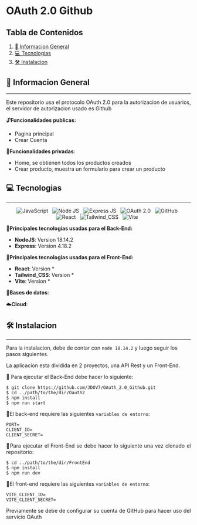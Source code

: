 # OAuth 2.0 Github

## Tabla de Contenidos

1. [🚀 Informacion General](#-informacion-general)
2. [💻 Tecnologias](#-tecnologias)
3. [🛠️ Instalacion](#%EF%B8%8F-instalacion)

## 🚀 Informacion General

---

<p align="justify">
Este repositorio usa el protocolo OAuth 2.0 para la autorizacion de usuarios, el servidor de autorizacion usado es Github
</p>

<div align="justify">

🔓**Funcionalidades publicas:**

- Pagina principal
- Crear Cuenta


🔐**Funcionalidades privadas**:

- Home, se obtienen todos los productos creados
- Crear producto, muestra un formulario para crear un producto

</div>

## 💻 Tecnologias

---

<div align="center">

<img src="https://img.shields.io/badge/JavaScript-323330?style=for-the-badge&logo=javascript&logoColor=F7DF1E" alt="JavaScript" />&nbsp;&nbsp;
<img src="https://img.shields.io/badge/Node%20js-339933?style=for-the-badge&logo=nodedotjs&logoColor=white" alt="Node JS" />&nbsp;&nbsp;
<img src="https://img.shields.io/badge/Express%20js-000000?style=for-the-badge&logo=express&logoColor=white" alt="Express JS" />&nbsp;&nbsp;
<img src="https://img.shields.io/badge/OAuth%202.0-badge?style=for-the-badge&logo=auth0&logoColor=%23EB5424&labelColor=black&color=black" alt="OAuth 2.0" />&nbsp;&nbsp;
<img src="https://img.shields.io/badge/GitHub-100000?style=for-the-badge&logo=github&logoColor=white" alt="GitHub" />&nbsp;&nbsp;
<img src="https://img.shields.io/badge/React-20232A?style=for-the-badge&logo=react&logoColor=61DAFB" alt="React" />&nbsp;&nbsp;
<img src="https://img.shields.io/badge/Tailwind_CSS-38B2AC?style=for-the-badge&logo=tailwind-css&logoColor=white" alt="Tailwind_CSS" />&nbsp;&nbsp;
<img src="https://img.shields.io/badge/Vite-B73BFE?style=for-the-badge&logo=vite&logoColor=FFD62E" alt="Vite" />&nbsp;&nbsp;

</div>

🧠**Principales tecnologias usadas para el Back-End:**

- **NodeJS**: Version 18.14.2
- **Express**: Version 4.18.2

🎨**Principales tecnologias usadas para el Front-End:**

- **React**: Version *
- **Tailwind_CSS**: Version *
- **Vite**: Version *

💾**Bases de datos**:

☁️**Cloud**:

## 🛠️ Instalacion

---

<p align="justify">

Para la instalacion, debe de contar con `node 18.14.2` y luego seguir los pasos siguientes.

La aplicacion esta dividida en 2 proyectos, una API Rest y un Front-End.

📂 Para ejecutar el Back-End debe hacer lo siguiente:

</p>

```
$ git clone https://github.com/JDOV7/OAuth_2.0_Github.git
$ cd ../path/to/the/dir/Oauth2
$ npm install
$ npm run start
```

<p align="justify">

🔑El back-end requiere las siguientes `variables de entorno`:

</p>

```
PORT=
CLIENT_ID=
CLIENT_SECRET=
```

<p align="justify">
📂Para ejecutar el Front-End se debe hacer lo siguiente una vez clonado el repositorio:
</p>

```
$ cd ../path/to/the/dir/FrontEnd
$ npm install
$ npm run dev
```

<p align="justify">

🔑El front-end requiere las siguientes `variables de entorno`:

</p>

```
VITE_CLIENT_ID=
VITE_CLIENT_SECRET=
```

<p align="justify">
Previamente se debe de configurar su cuenta de GitHub para hacer uso del servicio OAuth
</p>
